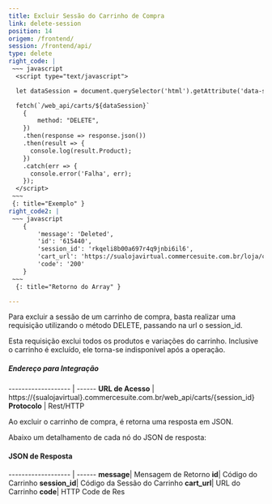 ```yaml
---
title: Excluir Sessão do Carrinho de Compra
link: delete-session
position: 14
origem: /frontend/ 
session: /frontend/api/
type: delete 
right_code: |
 ~~~ javascript
  <script type="text/javascript"> 

  let dataSession = document.querySelector('html').getAttribute('data-session');

  fetch(`/web_api/carts/${dataSession}`
    {
        method: "DELETE",
    })
    .then(response => response.json())
    .then(result => {
      console.log(result.Product);
    })
    .catch(err => {
      console.error('Falha', err);
    });
  </script>
 ~~~
 {: title="Exemplo" }
right_code2: |
 ~~~ javascript
    {
        'message': 'Deleted',
        'id': '615440',
        'session_id': 'rkqeli8b00a697r4q9jnbi6il6',
        'cart_url': 'https://sualojavirtual.commercesuite.com.br/loja/carrinho.php?loja=12&transID=rkqeli8b00a697r4q9jnbi6il6,
        'code': '200'
    }
 ~~~
  {: title="Retorno do Array" }

---
```


Para excluir a sessão de um carrinho de compra, basta realizar uma requisição utilizando o método DELETE, passando na url o session_id.

Esta requisição exclui todos os produtos e variações do carrinho. Inclusive o carrinho é excluído, ele torna-se indisponível após a operação.

##### Endereço para Integração

------------------- | ------
**URL de Acesso** |	https://{sualojavirtual}.commercesuite.com.br/web_api/carts/{session_id}
**Protocolo** |	Rest/HTTP

Ao excluir o carrinho de compra, é retorna uma resposta em JSON.

Abaixo um detalhamento de cada nó do JSON de resposta:

#### JSON de Resposta

------------------- | ------
**message**|	Mensagem de Retorno
**id**|	Código do Carrinho
**session_id**|	Código da Sessão do Carrinho
**cart_url**|	URL do Carrinho
**code**|	HTTP Code de Res